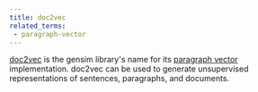```yaml
---
title: doc2vec
related_terms:
 - paragraph-vector
---
```

[doc2vec](https://radimrehurek.com/gensim/models/doc2vec.html) is the gensim
library's name for its [paragraph vector](/terms/paragraph-vector/) implementation.
doc2vec can be used to generate unsupervised representations of sentences, paragraphs,
and documents.